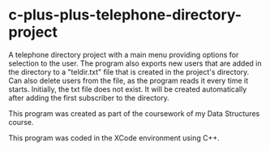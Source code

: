 # c-plus-plus-telephone-directory-project

A telephone directory project with a main menu providing options for selection to the user. The program also exports new users that are added in the directory to a "teldir.txt" file that is created in the project's directory. Can also delete users from the file, as the program reads it every time it starts. Initially, the txt file does not exist. It will be created automatically after adding the first subscriber to the directory.

This program was created as part of the coursework of my Data Structures course.

This program was coded in the XCode environment using C++.
